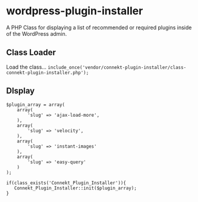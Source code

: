 # wordpress-plugin-installer

A PHP Class for displaying a list of recommended or required plugins inside of the WordPress admin.


## Class Loader
Load the class...
`include_once('vendor/connekt-plugin-installer/class-connekt-plugin-installer.php');`


## DIsplay

```
$plugin_array = array(   			
	array(
		'slug' => 'ajax-load-more',
	),
	array(
		'slug' => 'velocity',
	),
	array(
		'slug' => 'instant-images'
	),
	array(
		'slug' => 'easy-query'
	)
);	
   			
if(class_exists('Connekt_Plugin_Installer')){
   Connekt_Plugin_Installer::init($plugin_array);
}

```
